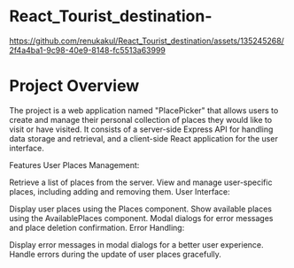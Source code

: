 # React_Tourist_destination-

https://github.com/renukakul/React_Tourist_destination/assets/135245268/2f4a4ba1-9c98-40e9-8148-fc5513a63999

# Project Overview
The project is a web application named "PlacePicker" that allows users to create and manage their personal collection of places they would like to visit or have visited. It consists of a server-side Express API for handling data storage and retrieval, and a client-side React application for the user interface.

Features
User Places Management:

Retrieve a list of places from the server.
View and manage user-specific places, including adding and removing them.
User Interface:

Display user places using the Places component.
Show available places using the AvailablePlaces component.
Modal dialogs for error messages and place deletion confirmation.
Error Handling:

Display error messages in modal dialogs for a better user experience.
Handle errors during the update of user places gracefully.
